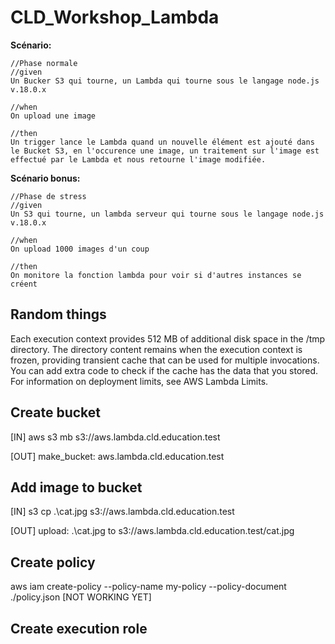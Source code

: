 # CLD_Workshop_Lambda

**Scénario:**

```
//Phase normale
//given
Un Bucker S3 qui tourne, un Lambda qui tourne sous le langage node.js v.18.0.x

//when
On upload une image 

//then
Un trigger lance le Lambda quand un nouvelle élément est ajouté dans le Bucket S3, en l'occurence une image, un traitement sur l'image est effectué par le Lambda et nous retourne l'image modifiée.
```

**Scénario bonus:**

```
//Phase de stress
//given
Un S3 qui tourne, un lambda serveur qui tourne sous le langage node.js v.18.0.x

//when
On upload 1000 images d'un coup 

//then
On monitore la fonction lambda pour voir si d'autres instances se créent
```

## Random things

Each execution context provides 512 MB of additional disk space in the /tmp directory. The directory content remains when the execution context is frozen, providing transient cache that can be used for multiple invocations. You can add extra code to check if the cache has the data that you stored. For information on deployment limits, see AWS Lambda Limits.

## Create bucket


[IN]
aws s3 mb s3://aws.lambda.cld.education.test

[OUT]
make_bucket: aws.lambda.cld.education.test

## Add image to bucket

[IN]
s3 cp .\cat.jpg s3://aws.lambda.cld.education.test

[OUT]
upload: .\cat.jpg to s3://aws.lambda.cld.education.test/cat.jpg

## Create policy

aws iam create-policy --policy-name my-policy --policy-document ./policy.json
[NOT WORKING YET]

## Create execution role